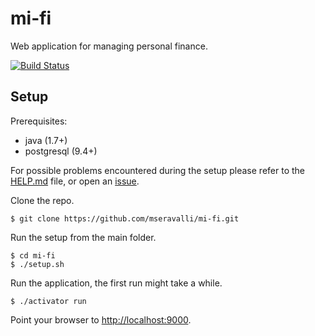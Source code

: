 # mi-fi
Web application for managing personal finance.

[![Build Status](https://travis-ci.org/mseravalli/mi-fi.svg?branch=master)](https://travis-ci.org/mseravalli/mi-fi)

## Setup
Prerequisites:
 * java (1.7+)
 * postgresql (9.4+)

For possible problems encountered during the setup please refer to the [HELP.md](https://github.com/mseravalli/mi-fi/blob/master/HELP.md) file, or open an [issue](https://github.com/mseravalli/mi-fi/issues).

Clone the repo.
```
$ git clone https://github.com/mseravalli/mi-fi.git
```

Run the setup from the main folder.
```
$ cd mi-fi
$ ./setup.sh
```

Run the application, the first run might take a while.
```
$ ./activator run
```

Point your browser to [http://localhost:9000](http://localhost:9000).
